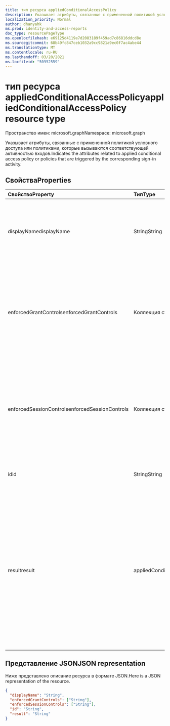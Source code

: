 ```yaml
---
title: тип ресурса appliedConditionalAccessPolicy
description: Указывает атрибуты, связанные с примененной политикой условного доступа или политиками, которые вызываются соответствующей активностью входов.
localization_priority: Normal
author: dhanyahk
ms.prod: identity-and-access-reports
doc_type: resourcePageType
ms.openlocfilehash: e69125d4119e7d2083189f459ad7c86816ddcd8e
ms.sourcegitcommit: 68b49fc847ceb1032a9cc9821a9ec0f7ac4abe44
ms.translationtype: MT
ms.contentlocale: ru-RU
ms.lasthandoff: 03/20/2021
ms.locfileid: "50952559"
---
```

# <a name="appliedconditionalaccesspolicy-resource-type"></a><span data-ttu-id="07592-103">тип ресурса appliedConditionalAccessPolicy</span><span class="sxs-lookup"><span data-stu-id="07592-103">appliedConditionalAccessPolicy resource type</span></span>

<span data-ttu-id="07592-104">Пространство имен: microsoft.graph</span><span class="sxs-lookup"><span data-stu-id="07592-104">Namespace: microsoft.graph</span></span>

<span data-ttu-id="07592-105">Указывает атрибуты, связанные с примененной политикой условного доступа или политиками, которые вызываются соответствующей активностью входов.</span><span class="sxs-lookup"><span data-stu-id="07592-105">Indicates the attributes related to applied conditional access policy or policies that are triggered by the corresponding sign-in activity.</span></span>

## <a name="properties"></a><span data-ttu-id="07592-106">Свойства</span><span class="sxs-lookup"><span data-stu-id="07592-106">Properties</span></span>

| <span data-ttu-id="07592-107">Свойство</span><span class="sxs-lookup"><span data-stu-id="07592-107">Property</span></span>   | <span data-ttu-id="07592-108">Тип</span><span class="sxs-lookup"><span data-stu-id="07592-108">Type</span></span> |<span data-ttu-id="07592-109">Описание</span><span class="sxs-lookup"><span data-stu-id="07592-109">Description</span></span>|
|:---------------|:--------|:----------|
|<span data-ttu-id="07592-110">displayName</span><span class="sxs-lookup"><span data-stu-id="07592-110">displayName</span></span>|<span data-ttu-id="07592-111">String</span><span class="sxs-lookup"><span data-stu-id="07592-111">String</span></span>|<span data-ttu-id="07592-112">Ссылается на имя политики условного доступа (например: "Require MFA for Salesforce").</span><span class="sxs-lookup"><span data-stu-id="07592-112">Refers to the Name of the conditional access policy (example: “Require MFA for Salesforce”).</span></span>|
|<span data-ttu-id="07592-113">enforcedGrantControls</span><span class="sxs-lookup"><span data-stu-id="07592-113">enforcedGrantControls</span></span>|<span data-ttu-id="07592-114">Коллекция строк</span><span class="sxs-lookup"><span data-stu-id="07592-114">String collection</span></span>|<span data-ttu-id="07592-115">Относится к средствам управления грантами, которые применяются в политике условного доступа (пример: "Требуется многофакторная проверка подлинности").</span><span class="sxs-lookup"><span data-stu-id="07592-115">Refers to the grant controls enforced by the conditional access policy (example: “Require multi-factor authentication”).</span></span>|
|<span data-ttu-id="07592-116">enforcedSessionControls</span><span class="sxs-lookup"><span data-stu-id="07592-116">enforcedSessionControls</span></span>|<span data-ttu-id="07592-117">Коллекция строк</span><span class="sxs-lookup"><span data-stu-id="07592-117">String collection</span></span>|<span data-ttu-id="07592-118">Относится к средствам управления сеансами, которые применяются в политике условного доступа (пример: "Требуется принудительное управление приложениями").</span><span class="sxs-lookup"><span data-stu-id="07592-118">Refers to the session controls enforced by the conditional access policy (example: “Require app enforced controls”).</span></span>|
|<span data-ttu-id="07592-119">id</span><span class="sxs-lookup"><span data-stu-id="07592-119">id</span></span>|<span data-ttu-id="07592-120">String</span><span class="sxs-lookup"><span data-stu-id="07592-120">String</span></span>|<span data-ttu-id="07592-121">Идентификатор политики условного доступа.</span><span class="sxs-lookup"><span data-stu-id="07592-121">An identifier of the conditional access policy.</span></span>|
|<span data-ttu-id="07592-122">result</span><span class="sxs-lookup"><span data-stu-id="07592-122">result</span></span>|<span data-ttu-id="07592-123">appliedConditionalAccessPolicyResult</span><span class="sxs-lookup"><span data-stu-id="07592-123">appliedConditionalAccessPolicyResult</span></span>| <span data-ttu-id="07592-124">Указывает результат срабатываемой политики ЦС.</span><span class="sxs-lookup"><span data-stu-id="07592-124">Indicates the result of the CA policy that was triggered.</span></span> <span data-ttu-id="07592-125">Возможные значения: , ( Политика не применяется, так как условия политики не были выполнены), (Это связано с политикой в состоянии `success` `failure` `notApplied` `notEnabled` отключения), `unknown` , `unknownFutureValue` .</span><span class="sxs-lookup"><span data-stu-id="07592-125">Possible values are: `success`, `failure`, `notApplied` (Policy isn't applied because policy conditions were not met),`notEnabled` (This is due to the policy in disabled state), `unknown`, `unknownFutureValue`.</span></span>|

## <a name="json-representation"></a><span data-ttu-id="07592-126">Представление JSON</span><span class="sxs-lookup"><span data-stu-id="07592-126">JSON representation</span></span>

<span data-ttu-id="07592-127">Ниже представлено описание ресурса в формате JSON.</span><span class="sxs-lookup"><span data-stu-id="07592-127">Here is a JSON representation of the resource.</span></span>

<!-- {
  "blockType": "resource",
  "optionalProperties": [

  ],
  "@odata.type": "microsoft.graph.appliedConditionalAccessPolicy"
}-->

```json
{
  "displayName": "String",
  "enforcedGrantControls": ["String"],
  "enforcedSessionControls": ["String"],
  "id": "String",
  "result": "String"
}

```

<!-- uuid: 8fcb5dbc-d5aa-4681-8e31-b001d5168d79
2015-10-25 14:57:30 UTC -->
<!-- {
  "type": "#page.annotation",
  "description": "appliedConditionalAccessPolicy resource",
  "keywords": "",
  "section": "documentation",
  "tocPath": ""
}-->

